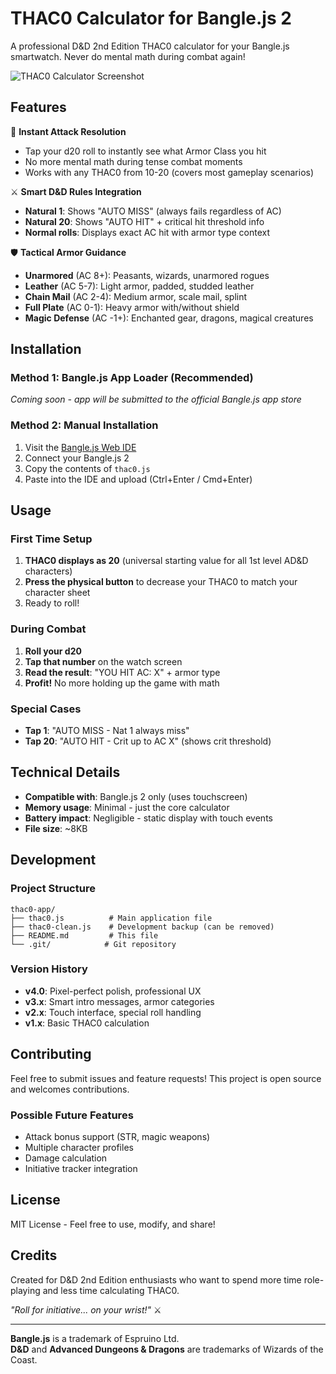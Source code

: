 # THAC0 Calculator for Bangle.js 2

A professional D&D 2nd Edition THAC0 calculator for your Bangle.js smartwatch. Never do mental math during combat again!

![THAC0 Calculator Screenshot](screenshot.png)

## Features

🎲 **Instant Attack Resolution**
- Tap your d20 roll to instantly see what Armor Class you hit
- No more mental math during tense combat moments
- Works with any THAC0 from 10-20 (covers most gameplay scenarios)

⚔️ **Smart D&D Rules Integration** 
- **Natural 1**: Shows "AUTO MISS" (always fails regardless of AC)
- **Natural 20**: Shows "AUTO HIT" + critical hit threshold info
- **Normal rolls**: Displays exact AC hit with armor type context

🛡️ **Tactical Armor Guidance**
- **Unarmored** (AC 8+): Peasants, wizards, unarmored rogues
- **Leather** (AC 5-7): Light armor, padded, studded leather  
- **Chain Mail** (AC 2-4): Medium armor, scale mail, splint
- **Full Plate** (AC 0-1): Heavy armor with/without shield
- **Magic Defense** (AC -1+): Enchanted gear, dragons, magical creatures

## Installation

### Method 1: Bangle.js App Loader (Recommended)
*Coming soon - app will be submitted to the official Bangle.js app store*

### Method 2: Manual Installation
1. Visit the [Bangle.js Web IDE](https://banglejs.com/ide/)
2. Connect your Bangle.js 2 
3. Copy the contents of `thac0.js`
4. Paste into the IDE and upload (Ctrl+Enter / Cmd+Enter)

## Usage

### First Time Setup
1. **THAC0 displays as 20** (universal starting value for all 1st level AD&D characters)
2. **Press the physical button** to decrease your THAC0 to match your character sheet
3. Ready to roll!

### During Combat
1. **Roll your d20**
2. **Tap that number** on the watch screen
3. **Read the result**: "YOU HIT AC: X" + armor type
4. **Profit!** No more holding up the game with math

### Special Cases
- **Tap 1**: "AUTO MISS - Nat 1 always miss"
- **Tap 20**: "AUTO HIT - Crit up to AC X" (shows crit threshold)

## Technical Details

- **Compatible with**: Bangle.js 2 only (uses touchscreen)
- **Memory usage**: Minimal - just the core calculator
- **Battery impact**: Negligible - static display with touch events
- **File size**: ~8KB

## Development

### Project Structure
```
thac0-app/
├── thac0.js          # Main application file
├── thac0-clean.js    # Development backup (can be removed)
├── README.md         # This file
└── .git/            # Git repository
```

### Version History
- **v4.0**: Pixel-perfect polish, professional UX
- **v3.x**: Smart intro messages, armor categories  
- **v2.x**: Touch interface, special roll handling
- **v1.x**: Basic THAC0 calculation

## Contributing

Feel free to submit issues and feature requests! This project is open source and welcomes contributions.

### Possible Future Features
- Attack bonus support (STR, magic weapons)
- Multiple character profiles
- Damage calculation
- Initiative tracker integration

## License

MIT License - Feel free to use, modify, and share!

## Credits

Created for D&D 2nd Edition enthusiasts who want to spend more time role-playing and less time calculating THAC0.

*"Roll for initiative... on your wrist!"* ⚔️

---

**Bangle.js** is a trademark of Espruino Ltd.  
**D&D** and **Advanced Dungeons & Dragons** are trademarks of Wizards of the Coast.